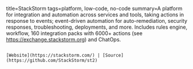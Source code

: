 title=StackStorm
tags=platform, low-code, no-code
summary=A platform for integration and automation across services and tools, taking actions in response to events; event-driven automation for auto-remediation, security responses, troubleshooting, deployments, and more. Includes rules engine, workflow, 160 integration packs with 6000+ actions (see https://exchange.stackstorm.org) and ChatOps.
~~~~~~

[Website](https://stackstorm.com/) | [Source](https://github.com/StackStorm/st2)
